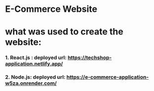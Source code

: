 # E-Commerce Website 

# what was used to create the website:

### 1. React.js : deployed url: https://techshop-application.netlify.app/
### 2. Node.js: deployed url: https://e-commerce-application-w5za.onrender.com/
